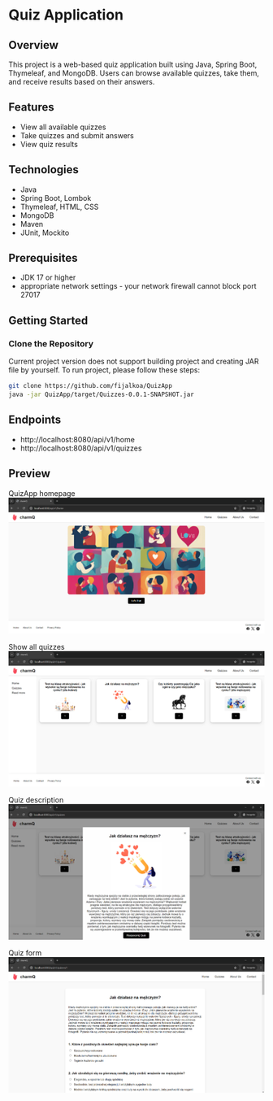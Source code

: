 # Quiz Application

## Overview
This project is a web-based quiz application built using Java, Spring Boot, Thymeleaf, and MongoDB. Users can browse available quizzes, take them, and receive results based on their answers.

## Features
- View all available quizzes
- Take quizzes and submit answers
- View quiz results

## Technologies
- Java
- Spring Boot, Lombok
- Thymeleaf, HTML, CSS
- MongoDB
- Maven
- JUnit, Mockito

## Prerequisites
- JDK 17 or higher
- appropriate network settings - your network firewall cannot block port 27017

## Getting Started

### Clone the Repository
Current project version does not support building project and creating JAR file by yourself. To run project, please follow these steps:
```bash
git clone https://github.com/fijalkoa/QuizApp
java -jar QuizApp/target/Quizzes-0.0.1-SNAPSHOT.jar
```

## Endpoints
- http://localhost:8080/api/v1/home
- http://localhost:8080/api/v1/quizzes

## Preview
QuizApp homepage
![image](https://github.com/fijalkoa/QuizApp/blob/main/previews/quiz-home-page.png?raw=true)

Show all quizzes
![image](https://github.com/fijalkoa/QuizApp/blob/main/previews/quiz-allQuizes-page.png?raw=true)

Quiz description
![image](https://github.com/fijalkoa/QuizApp/blob/main/previews/quiz-quizDescription-page.png?raw=true)

Quiz form
![image](https://github.com/fijalkoa/QuizApp/blob/main/previews/quiz-quizform-page.png?raw=true)
